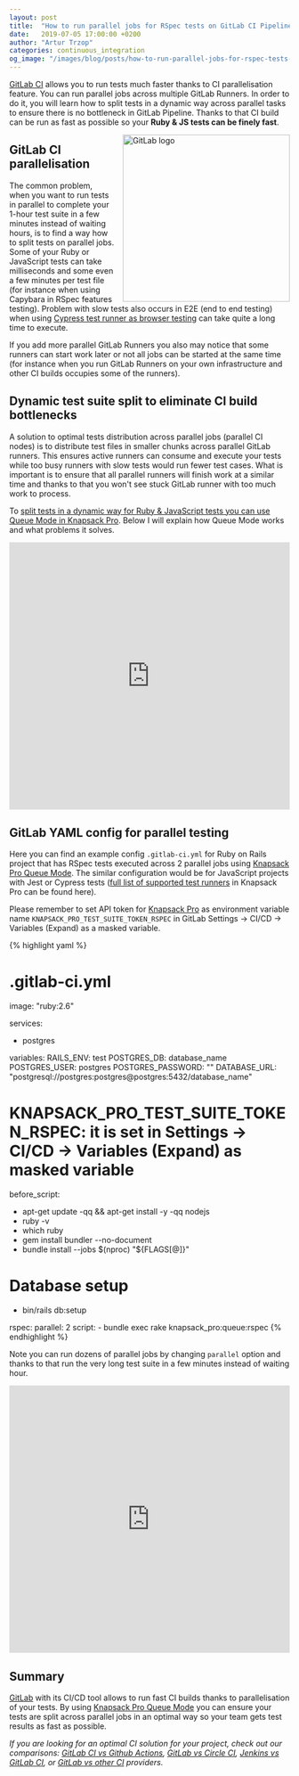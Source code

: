 ```yaml
---
layout: post
title:  "How to run parallel jobs for RSpec tests on GitLab CI Pipeline and speed up Ruby & JavaScript testing"
date:   2019-07-05 17:00:00 +0200
author: "Artur Trzop"
categories: continuous_integration
og_image: "/images/blog/posts/how-to-run-parallel-jobs-for-rspec-tests-on-gitlab-ci-pipeline-and-speed-up-ruby-javascript-testing/gitlab.jpeg"
---
```


[GitLab CI](https://knapsackpro.com/ci_servers/gitlab-ci?utm_source=docs_knapsackpro&utm_medium=blog_post&utm_campaign=how-to-run-parallel-jobs-for-rspec-tests-on-gitlab-ci-pipeline-and-speed-up-ruby-javascript-testing) allows you to run tests much faster thanks to CI parallelisation feature. You can run parallel jobs across multiple GitLab Runners. In order to do it, you will learn how to split tests in a dynamic way across parallel tasks to ensure there is no bottleneck in GitLab Pipeline. Thanks to that CI build can be run as fast as possible so your <strong>Ruby & JS tests can be finely fast</strong>.

<img src="/images/blog/posts/how-to-run-parallel-jobs-for-rspec-tests-on-gitlab-ci-pipeline-and-speed-up-ruby-javascript-testing/gitlab.jpeg" style="width:300px;margin-left: 15px;float:right;" alt="GitLab logo" />

## GitLab CI parallelisation

The common problem, when you want to run tests in parallel to complete your 1-hour test suite in a few minutes instead of waiting hours, is to find a way how to split tests on parallel jobs. Some of your Ruby or JavaScript tests can take milliseconds and some even a few minutes per test file (for instance when using Capybara in RSpec features testing). Problem with slow tests also occurs in E2E (end to end testing) when using [Cypress test runner as browser testing](/2019/cypress-parallel-testing-with-jenkins-pipeline-stages) can take quite a long time to execute.

If you add more parallel GitLab Runners you also may notice that some runners can start work later or not all jobs can be started at the same time (for instance when you run GitLab Runners on your own infrastructure and other CI builds occupies some of the runners).

## Dynamic test suite split to eliminate CI build bottlenecks

A solution to optimal tests distribution across parallel jobs (parallel CI nodes) is to distribute test files in smaller chunks across parallel GitLab runners. This ensures active runners can consume and execute your tests while too busy runners with slow tests would run fewer test cases. What is important is to ensure that all parallel runners will finish work at a similar time and thanks to that you won't see stuck GitLab runner with too much work to process.

To [split tests in a dynamic way for Ruby & JavaScript tests you can use Queue Mode in Knapsack Pro](https://knapsackpro.com?utm_source=docs_knapsackpro&utm_medium=blog_post&utm_campaign=how-to-run-parallel-jobs-for-rspec-tests-on-gitlab-ci-pipeline-and-speed-up-ruby-javascript-testing). Below I will explain how Queue Mode works and what problems it solves.

<iframe style="width: 100%; max-width: 853; height: 480px" src="https://www.youtube.com/embed/hUEB1XDKEFY" frameborder="0" allow="accelerometer; autoplay; encrypted-media; gyroscope; picture-in-picture" allowfullscreen></iframe>

## GitLab YAML config for parallel testing

Here you can find an example config `.gitlab-ci.yml` for Ruby on Rails project that has RSpec tests executed across 2 parallel jobs using [Knapsack Pro Queue Mode](https://knapsackpro.com?utm_source=docs_knapsackpro&utm_medium=blog_post&utm_campaign=how-to-run-parallel-jobs-for-rspec-tests-on-gitlab-ci-pipeline-and-speed-up-ruby-javascript-testing). The similar configuration would be for JavaScript projects with Jest or Cypress tests ([full list of supported test runners](/) in Knapsack Pro can be found here).

Please remember to set API token for [Knapsack Pro](https://knapsackpro.com?utm_source=docs_knapsackpro&utm_medium=blog_post&utm_campaign=how-to-run-parallel-jobs-for-rspec-tests-on-gitlab-ci-pipeline-and-speed-up-ruby-javascript-testing) as environment variable name `KNAPSACK_PRO_TEST_SUITE_TOKEN_RSPEC` in GitLab Settings -> CI/CD -> Variables (Expand) as a masked variable.

{% highlight yaml %}
# .gitlab-ci.yml
image: "ruby:2.6"

services:
  - postgres

variables:
  RAILS_ENV: test
  POSTGRES_DB: database_name
  POSTGRES_USER: postgres
  POSTGRES_PASSWORD: ""
  DATABASE_URL: "postgresql://postgres:postgres@postgres:5432/database_name"
  # KNAPSACK_PRO_TEST_SUITE_TOKEN_RSPEC: it is set in Settings -> CI/CD -> Variables (Expand) as masked variable

before_script:
  - apt-get update -qq && apt-get install -y -qq nodejs
  - ruby -v
  - which ruby
  - gem install bundler --no-document
  - bundle install --jobs $(nproc)  "${FLAGS[@]}"

  # Database setup
  - bin/rails db:setup

rspec:
  parallel: 2
  script:
    - bundle exec rake knapsack_pro:queue:rspec
{% endhighlight %}

Note you can run dozens of parallel jobs by changing `parallel` option and thanks to that run the very long test suite in a few minutes instead of waiting hour.

<iframe style="width: 100%; max-width: 853; height: 480px" src="https://www.youtube.com/embed/Td0IKEYn4Zk" frameborder="0" allow="accelerometer; autoplay; encrypted-media; gyroscope; picture-in-picture" allowfullscreen></iframe>

## Summary

[GitLab](https://knapsackpro.com/ci_servers/gitlab-ci?utm_source=docs_knapsackpro&utm_medium=blog_post&utm_campaign=how-to-run-parallel-jobs-for-rspec-tests-on-gitlab-ci-pipeline-and-speed-up-ruby-javascript-testing) with its CI/CD tool allows to run fast CI builds thanks to parallelisation of your tests. By using [Knapsack Pro Queue Mode](https://knapsackpro.com?utm_source=docs_knapsackpro&utm_medium=blog_post&utm_campaign=how-to-run-parallel-jobs-for-rspec-tests-on-gitlab-ci-pipeline-and-speed-up-ruby-javascript-testing) you can ensure your tests are split across parallel jobs in an optimal way so your team gets test results as fast as possible.

<i>If you are looking for an optimal CI solution for your project, check out our comparisons: [GitLab CI vs Github Actions](https://knapsackpro.com/ci_comparisons/gitlab-ci/vs/github-actions?utm_source=docs_knapsackpro&utm_medium=blog_post&utm_campaign=how-to-run-parallel-jobs-for-rspec-tests-on-gitlab-ci-pipeline-and-speed-up-ruby-javascript-testing), [GitLab vs Circle CI](https://knapsackpro.com/ci_comparisons/gitlab-ci/vs/circle-ci?utm_source=docs_knapsackpro&utm_medium=blog_post&utm_campaign=how-to-run-parallel-jobs-for-rspec-tests-on-gitlab-ci-pipeline-and-speed-up-ruby-javascript-testing), [Jenkins vs GitLab CI](https://knapsackpro.com/ci_comparisons/jenkins/vs/gitlab-ci?utm_source=docs_knapsackpro&utm_medium=blog_post&utm_campaign=how-to-run-parallel-jobs-for-rspec-tests-on-gitlab-ci-pipeline-and-speed-up-ruby-javascript-testing), or [GitLab vs other CI](https://knapsackpro.com/ci_comparisons?utm_source=docs_knapsackpro&utm_medium=blog_post&utm_campaign=how-to-run-parallel-jobs-for-rspec-tests-on-gitlab-ci-pipeline-and-speed-up-ruby-javascript-testing#gitlab-ci) providers.</i>
